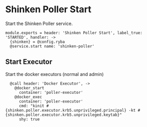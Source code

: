 
# Shinken Poller Start

Start the Shinken Poller service.

    module.exports = header: 'Shinken Poller Start', label_true: 'STARTED', handler: ->
      {shinken} = @config.ryba
      @service.start name: 'shinken-poller'

## Start Executor

Start the docker executors (normal and admin)

      @call header: 'Docker Executor', ->
        @docker_start
          container: 'poller-executor'
        @docker_exec
          container: 'poller-executor'
          cmd: "kinit #{shinken.poller.executor.krb5.unprivileged.principal} -kt #{shinken.poller.executor.krb5.unprivileged.keytab}"
          shy: true
